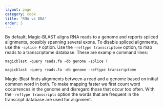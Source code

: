 ```yaml
---
layout: page
category: cook
title: "RNA vs DNA"
order: 5
---
```


By default, Magic-BLAST aligns RNA reads to a genome and reports spliced
alignments, possibly spanning several exons. To disable spliced alignments,
use the ```-splice F``` option. Use the ```-reftype transcriptome``` option, to
map reads to a transcriptome database. These are example command lines:
```
magicblast -query reads.fa -db genome -splice F
```

```
magicblast -query reads.fa -db genome -reftype transcriptome
```

Magic-Blast finds alignments between a read and a genome based on initial
common word in both. To make mapping faster we first count word occurrences
in the genome and disregard those that occur too often. With the
```-reftype transcripts``` option the words that are frequent in the transcript
database are used for alignment.
